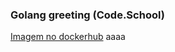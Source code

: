 ### Golang greeting (Code.School)

[Imagem no dockerhub](https://hub.docker.com/r/josecjr/golanggreeting)
aaaa
